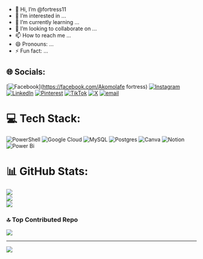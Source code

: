 - 👋 Hi, I’m @fortress11
- 👀 I’m interested in ...
- 🌱 I’m currently learning ...
- 💞️ I’m looking to collaborate on ...
- 📫 How to reach me ...
- 😄 Pronouns: ...
- ⚡ Fun fact: ...

<!---
fortress11/fortress11 is a ✨ special ✨ repository because its `README.md` (this file) appears on your GitHub profile.
You can click the Preview link to take a look at your changes.
--->

## 🌐 Socials:
[![Facebook](https://img.shields.io/badge/Facebook-%231877F2.svg?logo=Facebook&logoColor=white)](https://facebook.com/Akomolafe fortress) [![Instagram](https://img.shields.io/badge/Instagram-%23E4405F.svg?logo=Instagram&logoColor=white)](https://instagram.com/Simply_fortress) [![LinkedIn](https://img.shields.io/badge/LinkedIn-%230077B5.svg?logo=linkedin&logoColor=white)](https://linkedin.com/in/https://www.linkedin.com/in/akomolafe-fortress-249905349?trk=contact-info) [![Pinterest](https://img.shields.io/badge/Pinterest-%23E60023.svg?logo=Pinterest&logoColor=white)](https://pinterest.com/Fortressoluwadamisi) [![TikTok](https://img.shields.io/badge/TikTok-%23000000.svg?logo=TikTok&logoColor=white)](https://tiktok.com/@For_tress) [![X](https://img.shields.io/badge/X-black.svg?logo=X&logoColor=white)](https://x.com/@fortressoluwada) [![email](https://img.shields.io/badge/Email-D14836?logo=gmail&logoColor=white)](mailto:Fortressoluwadamisi@gmail.com) 

# 💻 Tech Stack:
![PowerShell](https://img.shields.io/badge/PowerShell-%235391FE.svg?style=for-the-badge&logo=powershell&logoColor=white) ![Google Cloud](https://img.shields.io/badge/GoogleCloud-%234285F4.svg?style=for-the-badge&logo=google-cloud&logoColor=white) ![MySQL](https://img.shields.io/badge/mysql-4479A1.svg?style=for-the-badge&logo=mysql&logoColor=white) ![Postgres](https://img.shields.io/badge/postgres-%23316192.svg?style=for-the-badge&logo=postgresql&logoColor=white) ![Canva](https://img.shields.io/badge/Canva-%2300C4CC.svg?style=for-the-badge&logo=Canva&logoColor=white) ![Notion](https://img.shields.io/badge/Notion-%23000000.svg?style=for-the-badge&logo=notion&logoColor=white) ![Power Bi](https://img.shields.io/badge/power_bi-F2C811?style=for-the-badge&logo=powerbi&logoColor=black)
# 📊 GitHub Stats:
![](https://github-readme-stats.vercel.app/api?username=Fortress11&theme=swift&hide_border=false&include_all_commits=true&count_private=false)<br/>
![](https://nirzak-streak-stats.vercel.app/?user=Fortress11&theme=swift&hide_border=false)<br/>
![](https://github-readme-stats.vercel.app/api/top-langs/?username=Fortress11&theme=swift&hide_border=false&include_all_commits=true&count_private=false&layout=compact)

### 🔝 Top Contributed Repo
![](https://github-contributor-stats.vercel.app/api?username=Fortress11&limit=5&theme=dark&combine_all_yearly_contributions=true)

---
[![](https://visitcount.itsvg.in/api?id=Fortress11&icon=0&color=0)](https://visitcount.itsvg.in)

<!-- Proudly created with GPRM ( https://gprm.itsvg.in ) -->
